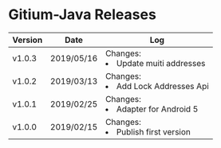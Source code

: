 # Gitium-Java Releases
Version|Date|Log
---|---|---
v1.0.3|2019/05/16|Changes:<li>Update muiti addresses</li>
v1.0.2|2019/03/13|Changes:<li>Add Lock Addresses Api</li>
v1.0.1|2019/02/25|Changes:<li>Adapter for Android 5</li>
v1.0.0|2019/02/15|Changes:<li>Publish first version</li>